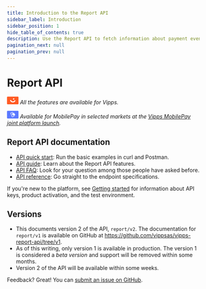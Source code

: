 ```yaml
---
title: Introduction to the Report API
sidebar_label: Introduction
sidebar_position: 1
hide_table_of_contents: true
description: Use the Report API to fetch information about payment events.
pagination_next: null
pagination_prev: null
---
```


# Report API

![Vipps](./images/vipps.png) *All the features are available for Vipps.*

![MobilePay](./images/mp.png) *Available for MobilePay in selected markets at the [Vipps MobilePay joint platform launch](https://www.vippsmobilepay.com/#about).*

## Report API documentation

* [API quick start](vipps-report-api-quick-start.md): Run the basic examples in curl and Postman.
* [API guide](./api-guide/README.md): Learn about the Report API features.
* [API FAQ](vipps-report-api-faq.md): Look for your question among those people have asked before.
* [API reference](https://developer.vippsmobilepay.com/api/report): Go straight to the endpoint specifications.

If you're new to the platform, see
[Getting started](https://developer.vippsmobilepay.com/docs/getting-started/)
for information about API keys, product activation, and the test environment.

## Versions

* This documents version 2 of the API, `report/v2`. The documentation for `report/v1`
  is available on GitHub at <https://github.com/vippsas/vipps-report-api/tree/v1>.
* As of this writing, only version 1 is available in production. The version 1
  is considered a *beta version* and support will be removed within some months.
* Version 2 of the API will be available within some weeks.

Feedback? Great! You can
[submit an issue on GitHub](https://github.com/vippsas/vipps-report-api/issues).
